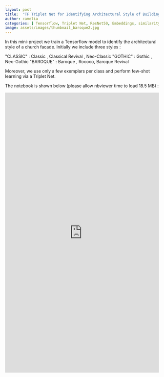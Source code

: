 ```yaml
---
layout: post
title:  "TF Triplet Net for Identifying Architectural Style of Buildings Facades"
author: camelia
categories: [ Tensorflow, Triplet Net, ResNet50, Embeddings, similarity, Lambda Layer, Custom Callback, Custom Loss, TF Dataset, Annoy index, Computer Vision ]
image: assets/images/thumbnail_baroque2.jpg
---
```




In this mini-project we train a Tensorflow model to identify the architectural style of a church facade. Initially we include three styles :

"CLASSIC" : Classic , Classical Revival , Neo-Classic
"GOTHIC" : Gothic , Neo-Gothic
"BAROQUE" : Baroque , Rococo, Baroque Revival

Moreover, we use only a few exemplars per class and perform few-shot learning via a Triplet Net.


The notebook is shown below (please allow nbviewer time to load 18.5 MB) :


<p><iframe style="width:100%;" height="915" src="https://nbviewer.jupyter.org/github/camelia-c/techfolio/blob/main/tf_tripletnet_buildings_facades_styles/TF_Training_TripletNet_to_Identify_Architecture_Style.ipynb" frameborder="0" allowfullscreen></iframe></p>
